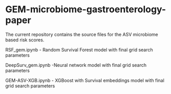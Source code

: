 # GEM-microbiome-gastroenterology-paper


The current repository contains the source files for the ASV microbiome based risk scores.

RSF_gem.ipynb - Random Survival Forest model with final grid search parameters

DeepSurv_gem.ipynb -Neural network model with final grid search parameters

GEM-ASV-XGB.ipynb  - XGBoost with Survival embeddings model with final grid search parameters




